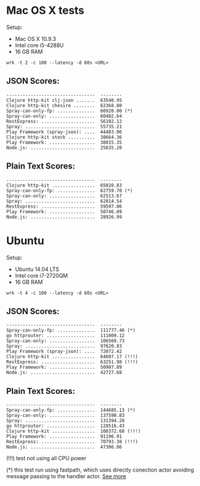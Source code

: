 # Mac OS X tests

Setup:
- Mac OS X 10.9.3
- Intel core i5-4288U
- 16 GB RAM

```
wrk -t 2 -c 100 --latency -d 60s <URL>
```

## JSON Scores:
```
---------------------------------  --------
Clojure http-kit clj-json .......  63540.95
Clojure http-kit chesire ........  62368.80
Spray-can-only-fp: ..............  60920.00 (*)
Spray-can-only: .................  60402.64
RestExpress: ....................  56102.12
Spray: ..........................  55735.21
Play Framework (spray-json): ....  44483.06
Clojure http-kit stock ..........  38664.36
Play Framework: .................  38015.35
Node.js: ........................  25835.20

```

## Plain Text Scores:
```
---------------------------------  --------
Clojure http-kit ................  65020.83
Spray-can-only-fp: ..............  62759.70 (*)
Spray-can-only: .................  62513.67
Spray: ..........................  62014.54
RestExpress: ....................  59597.06
Play Framework: .................  50746.09
Node.js: ........................  28926.99

```

# Ubuntu

Setup:
- Ubuntu 14.04 LTS
- Intel core i7-2720QM
- 16 GB RAM

```
wrk -t 4 -c 100 --latency -d 60s <URL>
```

## JSON Scores:
```
---------------------------------  --------
Spray-can-only-fp: ..............  111777.46 (*)
go httprouter: ..................  111009.12
Spray-can-only: .................  106569.73
Spray: ..........................  97620.83
Play Framework (spray-json): ....  72072.42
Clojure http-kit ................  64607.17 (!!!)
RestExpress: ....................  63251.98 (!!!)
Play Framework: .................  50907.89
Node.js: ........................  42727.68

```

## Plain Text Scores:
```
---------------------------------  --------
Spray-can-only-fp: ..............  144685.13 (*)
Spray-can-only: .................  137590.83
Spray: ..........................  131394.28
go httprouter: ..................  128516.43
Clojure http-kit ................  100372.60 (!!!)
Play Framework: .................  91196.91
RestExpress: ....................  70793.38 (!!!)
Node.js: ........................  47306.06

```
(!!!) test not using all CPU power

(*) this test run using fastpath, which uses directly conection actor avoiding message passing to the handler actor. [See more](https://groups.google.com/forum/#!searchin/spray-user/fastpath/spray-user/ovWhZy8vxtU/7o-HLl1j_9oJ)
